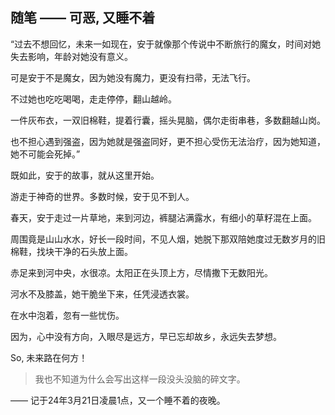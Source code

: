 ## 随笔 —— 可恶, 又睡不着

“过去不想回忆，未来一如现在，安于就像那个传说中不断旅行的魔女，时间对她失去影响，年龄对她没有意义。

可是安于不是魔女，因为她没有魔力，更没有扫帚，无法飞行。

不过她也吃吃喝喝，走走停停，翻山越岭。

一件灰布衣，一双旧棉鞋，提着行囊，摇头晃脑，偶尔走街串巷，多数翻越山岗。

也不担心遇到强盗，因为她就是强盗同好，更不担心受伤无法治疗，因为她知道，她不可能会死掉。”

既如此，安于的故事，就从这里开始。

游走于神奇的世界。多数时候，安于见不到人。

春天，安于走过一片草地，来到河边，裤腿沾满露水，有细小的草籽混在上面。

周围竟是山山水水，好长一段时间，不见人烟，她脱下那双陪她度过无数岁月的旧棉鞋，找块干净的石头放上面。

赤足来到河中央，水很凉。太阳正在头顶上方，尽情撒下无数阳光。

河水不及膝盖，她干脆坐下来，任凭浸透衣裳。

在水中泡着，忽有一些忧伤。

因为，心中没有方向，入眼尽是远方，早已忘却故乡，永远失去梦想。

So, 未来路在何方！

> 我也不知道为什么会写出这样一段没头没脑的碎文字。

—— 记于24年3月21日凌晨1点，又一个睡不着的夜晚。
